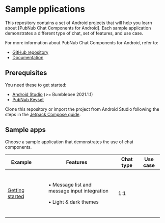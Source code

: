 # Sample pplications

This repository contains a set of Android projects that will help you learn about [PubNub Chat Components for Android]. Each sample application demonstrates a different type of chat, set of features, and use case.

For more information about PubNub Chat Components for Android, refer to:
* [GitHub repository](https://github.com/pubnub/chat-components-android/blob/master/README.md)
* [Documentation](https://www.pubnub.com/docs/chat/components/android/get-started-android)

## Prerequisites

You need these to get started:

* [Android Studio](https://developer.android.com/studio/preview) (>= Bumblebee 2021.1.1)
* [PubNub Keyset](https://dashboard.pubnub.com/)

Clone this repository or import the project from Android Studio following the steps in the [Jetpack Compose guide](https://developer.android.com/jetpack/compose/setup#sample).

## Sample apps

Choose a sample application that demonstrates the use of chat components.

| Example | Features | Chat type | Use case |
|-----|---------|---------|---------|
| [Getting started]((getting-started/)) | <br><ul>• Message list and message input integration</ul><ul>• Light & dark themes</ul></br> | 1:1 | |
